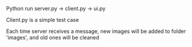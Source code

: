 Python run server.py -> client.py -> ui.py

Client.py is a simple test case

Each time server receives a message, new images will be added to folder 'images', and old ones will be cleaned
